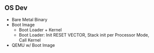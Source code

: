 ## OS Dev
- Bare Metal Binary   
- Boot Image
  - Boot Loader + Kernel
  - Boot Loader: Init RESET VECTOR, Stack init per Processor Mode, Call Kernel
- QEMU w/ Boot Image
